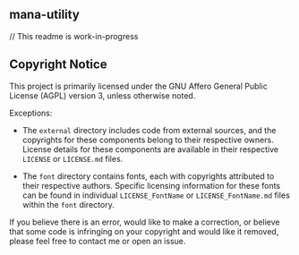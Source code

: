 ## mana-utility
// This readme is work-in-progress

## Copyright Notice

This project is primarily licensed under the GNU Affero General Public License (AGPL) version 3, unless otherwise noted.

Exceptions:

- The `external` directory includes code from external sources, and the copyrights for these components belong to their respective owners.
  License details for these components are available in their respective `LICENSE` or `LICENSE.md` files.

- The `font` directory contains fonts, each with copyrights attributed to their respective authors.
  Specific licensing information for these fonts can be found in individual `LICENSE_FontName` or `LICENSE_FontName.md` files within the `font` directory.

If you believe there is an error, would like to make a correction, or believe that some code is infringing on your copyright and would like it removed, please feel free to contact me or open an issue.
